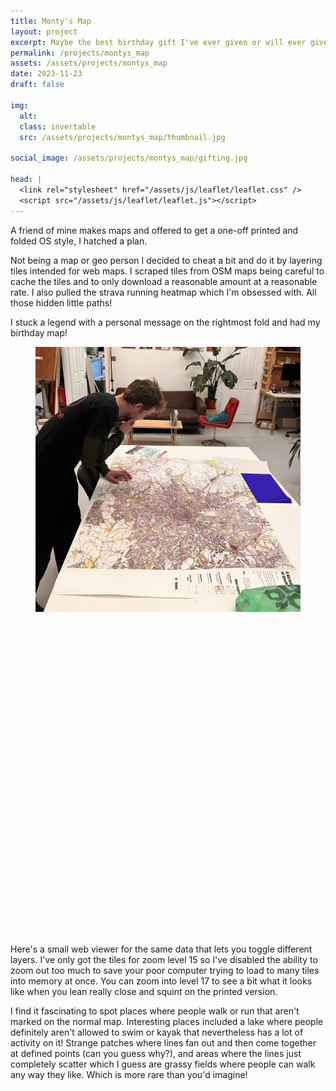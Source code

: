 ```yaml
---
title: Monty's Map
layout: project
excerpt: Maybe the best birthday gift I've ever given or will ever give. A custom, one off, OS style foldable map for a friend.
permalink: /projects/montys_map
assets: /assets/projects/montys_map
date: 2023-11-23
draft: false

img:
  alt:
  class: invertable
  src: /assets/projects/montys_map/thumbnail.jpg

social_image: /assets/projects/montys_map/gifting.jpg

head: |
  <link rel="stylesheet" href="/assets/js/leaflet/leaflet.css" />
  <script src="/assets/js/leaflet/leaflet.js"></script>
---
```


A friend of mine makes maps and offered to get a one-off printed and folded OS style, I hatched a plan.

Not being a map or geo person I decided to cheat a bit and do it by layering tiles intended for web maps. I scraped tiles from OSM maps being careful to cache the tiles and to only download a reasonable amount at a reasonable rate. I also pulled the strava running heatmap which I'm obsessed with. All those hidden little paths!

I stuck a legend with a personal message on the rightmost fold and had my birthday map!

<figure>
<img src="/assets/images/2024/montys_map.jpg">
</figure>

<figure id="map" style="width:100%; height:500px;"></figure>

Here's a small web viewer for the same data that lets you toggle different layers. I've only got the tiles for zoom level 15 so I've disabled the ability to zoom out too much to save your poor computer trying to load to many tiles into memory at once. You can zoom into level 17 to see a bit what it looks like when you lean really close and squint on the printed version.

<script>
    let map = L.map("map", {
    attributionControl: false,
    zoomControl: false,
    }).setView([53.36895547, -1.5417251], 13);

    const options = {
    minNativeZoom: 15,
    maxNativeZoom: 15,
    minZoom: 14,
    maxZoom: 17,
    };

    const base_maps = {};

    const base = "/assets/projects/montys_map/tiles";
    const layers = {
    // "Stamen Toner Background": L.tileLayer(
    //     `${base}/stamen_toner_background/{z}/{x}/{y}.png`,
    //     options
    // ),
    "Open Topo Maps": L.tileLayer(
        `${base}/open_topo_map/{z}/{x}/{y}.png`,
        options
    ).addTo(map),
    Strava: L.tileLayer(`${base}/strava/{z}/{x}/{y}.png`, options).addTo(
        map
    ),
    // "Stamen Toner Lines": L.tileLayer(
    //     `${base}/stamen_toner_lines/{z}/{x}/{y}.png`,
    //     options
    // ),
    "Stamen Labels": L.tileLayer(
        `${base}/stamen_toner_labels/{z}/{x}/{y}.png`,
        options
    ).addTo(map),
    Cycling: L.tileLayer(
        `${base}/waymarked_cycling/{z}/{x}/{y}.png`,
        options
    ).addTo(map),
    Hiking: L.tileLayer(
        `${base}/waymarked_hiking/{z}/{x}/{y}.png`,
        options
    ).addTo(map),
    };

    map.addLayer(layers["Strava"]);
    let layerControl = L.control.layers(base_maps, layers).addTo(map);
</script>

I find it fascinating to spot places where people walk or run that aren't marked on the normal map. Interesting places included a lake where people definitely aren't allowed to swim or kayak that nevertheless has a lot of activity on it! Strange patches where lines fan out and then come together at defined points (can you guess why?), and areas where the lines just completely scatter which I guess are grassy fields where people can walk any way they like. Which is more rare than you'd imagine!
